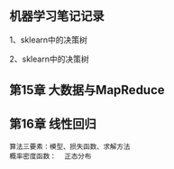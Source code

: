 ## 机器学习笔记记录


1、sklearn中的决策树


2、sklearn中的决策树


##  第15章  大数据与MapReduce


##  第16章  线性回归

    算法三要素：模型、损失函数、求解方法
    概率密度函数：  正态分布


